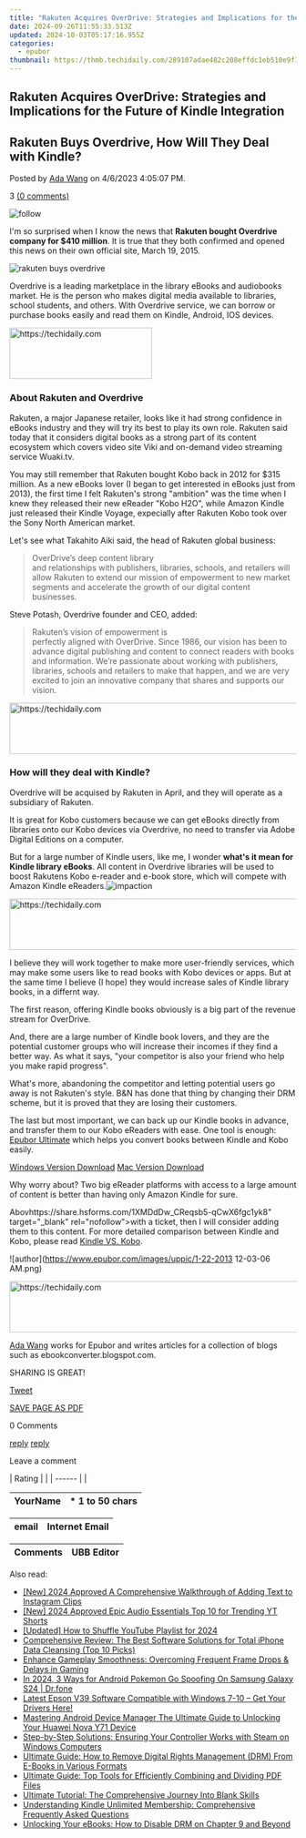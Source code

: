 ```yaml
---
title: "Rakuten Acquires OverDrive: Strategies and Implications for the Future of Kindle Integration"
date: 2024-09-26T11:55:33.513Z
updated: 2024-10-03T05:17:16.955Z
categories:
  - epubor
thumbnail: https://thmb.techidaily.com/289107adae482c208effdc1eb510e9f1c669fd2ac79f6588ee6f56110294810a.jpg
---
```


## Rakuten Acquires OverDrive: Strategies and Implications for the Future of Kindle Integration

## Rakuten Buys Overdrive, How Will They Deal with Kindle?

Posted by [Ada Wang](https://plus.google.com/+AdaWang/posts) on 4/6/2023 4:05:07 PM.

3 [(0 comments)](http://www.epubor.com/#comment-area) 

![follow](http://www.epubor.com/images/follow.png)

I'm so surprised when I know the news that **Rakuten bought Overdrive company for $410 million**. It is true that they both confirmed and opened this news on their own official site, March 19, 2015.

![rakuten buys overdrive](http://www.epubor.com/images/uppic/rakuten-and-overdrive.jpg)

Overdrive is a leading marketplace in the library eBooks and audiobooks market. He is the person who makes digital media available to libraries, school students, and others. With Overdrive service, we can borrow or purchase books easily and read them on Kindle, Android, IOS devices.

<!-- affiliate ads begin -->
<a href="https://aligracehair.sjv.io/c/5597632/2135354/19272" target="_top" id="2135354">
  <img src="//a.impactradius-go.com/display-ad/19272-2135354" border="0" alt="https://techidaily.com" width="250" height="90"/>
</a>
<img height="0" width="0" src="https://aligracehair.sjv.io/i/5597632/2135354/19272" style="position:absolute;visibility:hidden;" border="0" />
<!-- affiliate ads end -->

### About Rakuten and Overdrive

Rakuten, a major Japanese retailer, looks like it had strong confidence in eBooks industry and they will try its best to play its own role. Rakuten said today that it considers digital books as a strong part of its content ecosystem which covers video site Viki and on-demand video streaming service Wuaki.tv.

You may still remember that Rakuten bought Kobo back in 2012 for $315 million. As a new eBooks lover (I began to get interested in eBooks just from 2013), the first time I felt Rakuten's strong "ambition" was the time when I knew they released their new eReader "Kobo H2O", while Amazon Kindle just released their Kindle Voyage, expecially after Rakuten Kobo took over the Sony North American market. 

Let's see what Takahito Aiki said, the head of Rakuten global business:

> OverDrive’s deep content library  
> and relationships with publishers, libraries, schools, and retailers will allow Rakuten to extend our mission of empowerment to new market segments and accelerate the growth of our digital content businesses.

Steve Potash, Overdrive founder and CEO, added: 

> Rakuten’s vision of empowerment is  
> perfectly aligned with OverDrive. Since 1986, our vision has been to advance digital publishing and content to connect readers with books and information. We’re passionate about working with publishers, libraries, schools and retailers to make that happen, and we are very excited to join an innovative company that shares and supports our vision.

<!-- affiliate ads begin -->
<a href="https://coinrule.sjv.io/c/5597632/1958378/18409" target="_top" id="1958378">
  <img src="//a.impactradius-go.com/display-ad/18409-1958378" border="0" alt="https://techidaily.com" width="728" height="90"/>
</a>
<img height="0" width="0" src="https://coinrule.sjv.io/i/5597632/1958378/18409" style="position:absolute;visibility:hidden;" border="0" />
<!-- affiliate ads end -->

### How will they deal with Kindle?

Overdrive will be acquised by Rakuten in April, and they will operate as a subsidiary of Rakuten.

It is great for Kobo customers because we can get eBooks directly from libraries onto our Kobo devices via Overdrive, no need to transfer via Adobe Digital Editions on a computer. 

But for a large number of Kindle users, like me, I wonder **what's it mean for Kindle library eBooks**. All content in Overdrive libraries will be used to boost Rakutens Kobo e-reader and e-book store, which will compete with Amazon Kindle eReaders.![impaction](http://www.epubor.com/images/uppic/impaction.jpg)

<!-- affiliate ads begin -->
<a href="https://ephamedtechinc.pxf.io/c/5597632/2136626/26400" target="_top" id="2136626">
  <img src="//a.impactradius-go.com/display-ad/26400-2136626" border="0" alt="https://techidaily.com" width="728" height="90"/>
</a>
<img height="0" width="0" src="https://ephamedtechinc.pxf.io/i/5597632/2136626/26400" style="position:absolute;visibility:hidden;" border="0" />
<!-- affiliate ads end -->

I believe they will work together to make more user-friendly services, which may make some users like to read books with Kobo devices or apps. But at the same time I believe (I hope) they would increase sales of Kindle library books, in a differnt way. 

The first reason, offering Kindle books obviously is a big part of the revenue stream for OverDrive.

And, there are a large number of Kindle book lovers, and they are the potential customer groups who will increase their incomes if they find a better way. As what it says, "your competitor is also your friend who help you make rapid progress".

What's more, abandoning the competitor and letting potential users go away is not Rakuten's style. B&N has done that thing by changing their DRM scheme, but it is proved that they are losing their customers.

The last but most important, we can back up our Kindle books in advance, and transfer them to our Kobo eReaders with ease. One tool is enough: [Epubor Ultimate](https://tools.techidaily.com/epubor/ultimate/) which helps you convert books between Kindle and Kobo easily.

[Windows Version Download](https://tools.techidaily.com/epubor/ultimate/) [Mac Version Download](https://tools.techidaily.com/epubor/ultimate/) 

Why worry about? Two big eReader platforms with access to a large amount of content is better than having only Amazon Kindle for sure.

Abovhttps://share.hsforms.com/1XMDdDw\_CReqsb5-qCwX6fgc1yk8" target="\_blank" rel="nofollow">with a ticket, then I will consider adding them to this content. For more detailed comparison between Kindle and Kobo, please read [Kindle VS. Kobo](https://tools.techidaily.com/epubor/products/). 

![author](https://www.epubor.com/images/uppic/1-22-2013 12-03-06 AM.png)

<!-- affiliate ads begin -->
<a href="https://aligracehair.sjv.io/c/5597632/1938682/19272" target="_top" id="1938682">
  <img src="//a.impactradius-go.com/display-ad/19272-1938682" border="0" alt="https://techidaily.com" width="728" height="90"/>
</a>
<img height="0" width="0" src="https://aligracehair.sjv.io/i/5597632/1938682/19272" style="position:absolute;visibility:hidden;" border="0" />
<!-- affiliate ads end -->

[Ada Wang](https://plus.google.com/+AdaWang/posts) works for Epubor and writes articles for a collection of blogs such as ebookconverter.blogspot.com.

SHARING IS GREAT!

[Tweet](https://twitter.com/share) 

[SAVE PAGE AS PDF](https://tools.techidaily.com/epubor/products/) 

0 Comments

[reply](https://tools.techidaily.com/epubor/products/) [reply](https://tools.techidaily.com/epubor/products/) 

Leave a comment

| Rating |  |
| ------ |  |

| YourName | \*  1 to 50 chars |
| -------- | ----------------- |

| email | Internet Email |
| ----- | -------------- |

| Comments | UBB Editor |
| -------- | ---------- |

<ins class="adsbygoogle"
     style="display:block"
     data-ad-format="autorelaxed"
     data-ad-client="ca-pub-7571918770474297"
     data-ad-slot="1223367746"></ins>

<ins class="adsbygoogle"
     style="display:block"
     data-ad-client="ca-pub-7571918770474297"
     data-ad-slot="8358498916"
     data-ad-format="auto"
     data-full-width-responsive="true"></ins>

<span class="atpl-alsoreadstyle">Also read:</span>
<div><ul>
<li><a href="https://instagram-video-recordings.techidaily.com/new-2024-approved-a-comprehensive-walkthrough-of-adding-text-to-instagram-clips/"><u>[New] 2024 Approved A Comprehensive Walkthrough of Adding Text to Instagram Clips</u></a></li>
<li><a href="https://youtube-sure.techidaily.com/024-approved-epic-audio-essentials-top-10-for-trending-yt-shorts/"><u>[New] 2024 Approved Epic Audio Essentials Top 10 for Trending YT Shorts</u></a></li>
<li><a href="https://eaxpv-info.techidaily.com/updated-how-to-shuffle-youtube-playlist-for-2024/"><u>[Updated] How to Shuffle YouTube Playlist for 2024</u></a></li>
<li><a href="https://data-safeguard.techidaily.com/comprehensive-review-the-best-software-solutions-for-total-iphone-data-cleansing-top-10-picks/"><u>Comprehensive Review: The Best Software Solutions for Total iPhone Data Cleansing (Top 10 Picks)</u></a></li>
<li><a href="https://win-answers.techidaily.com/enhance-gameplay-smoothness-overcoming-frequent-frame-drops-and-delays-in-gaming/"><u>Enhance Gameplay Smoothness: Overcoming Frequent Frame Drops & Delays in Gaming</u></a></li>
<li><a href="https://change-location.techidaily.com/in-2024-3-ways-for-android-pokemon-go-spoofing-on-samsung-galaxy-s24-drfone-by-drfone-virtual-android/"><u>In 2024, 3 Ways for Android Pokemon Go Spoofing On Samsung Galaxy S24 | Dr.fone</u></a></li>
<li><a href="https://driver-download.techidaily.com/latest-epson-v39-software-compatible-with-windows-7-10-get-your-drivers-here/"><u>Latest Epson V39 Software Compatible with Windows 7-10 – Get Your Drivers Here!</u></a></li>
<li><a href="https://android-unlock.techidaily.com/mastering-android-device-manager-the-ultimate-guide-to-unlocking-your-huawei-nova-y71-device-by-drfone-android/"><u>Mastering Android Device Manager The Ultimate Guide to Unlocking Your Huawei Nova Y71 Device</u></a></li>
<li><a href="https://win-answers.techidaily.com/step-by-step-solutions-ensuring-your-controller-works-with-steam-on-windows-computers/"><u>Step-by-Step Solutions: Ensuring Your Controller Works with Steam on Windows Computers</u></a></li>
<li><a href="https://discover-able.techidaily.com/ultimate-guide-how-to-remove-digital-rights-management-drm-from-e-books-in-various-formats/"><u>Ultimate Guide: How to Remove Digital Rights Management (DRM) From E-Books in Various Formats</u></a></li>
<li><a href="https://discover-able.techidaily.com/ultimate-guide-top-tools-for-efficiently-combining-and-dividing-pdf-files/"><u>Ultimate Guide: Top Tools for Efficiently Combining and Dividing PDF Files</u></a></li>
<li><a href="https://discover-able.techidaily.com/ultimate-tutorial-the-comprehensive-journey-into-blank-skills/"><u>Ultimate Tutorial: The Comprehensive Journey Into Blank Skills</u></a></li>
<li><a href="https://discover-able.techidaily.com/understanding-kindle-unlimited-membership-comprehensive-frequently-asked-questions/"><u>Understanding Kindle Unlimited Membership: Comprehensive Frequently Asked Questions</u></a></li>
<li><a href="https://discover-able.techidaily.com/unlocking-your-ebooks-how-to-disable-drm-on-chapter-9-and-beyond/"><u>Unlocking Your eBooks: How to Disable DRM on Chapter 9 and Beyond</u></a></li>
</ul></div>

